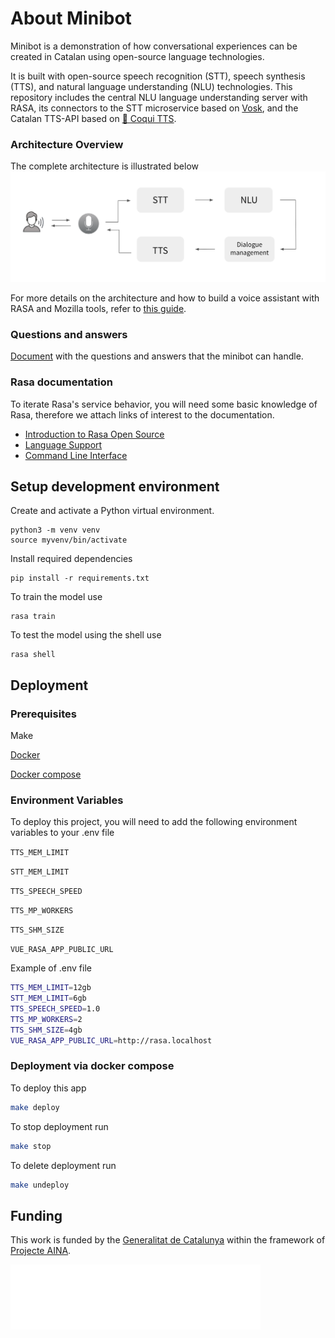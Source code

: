 # About Minibot

Minibot is a demonstration of how conversational experiences can be created in Catalan using open-source language technologies.

It is built with open-source speech recognition (STT), speech synthesis (TTS), and natural language understanding (NLU) technologies. This repository includes the central NLU language understanding server with RASA, its connectors to the STT microservice based on [Vosk](https://github.com/alphacep/vosk-server), and the Catalan TTS-API based on [🐸 Coqui TTS](https://github.com/projecte-aina/tts-api).

### Architecture Overview

The complete architecture is illustrated below
![Architecture Overview Image](readme-assets/architecture-overview.png "Architecture Overview")

For more details on the architecture and how to build a voice assistant with RASA and Mozilla tools, refer to [this guide](https://medium.com/rasa-blog/how-to-build-a-voice-assistant-with-open-source-rasa-and-mozilla-tools-c05c4ec698c6).

### Questions and answers
[Document](https://docs.google.com/document/d/1ZOC0wRiWv2Ogmc3kf7xQtD-HhZrFjaF00zKGes5ct90/edit?usp=sharing) with the questions and answers that the minibot can handle.


### Rasa documentation
To iterate Rasa's service behavior, you will need some basic knowledge of Rasa, therefore we attach links of interest to the documentation.
* [Introduction to Rasa Open Source](https://rasa.com/docs/rasa/)
* [Language Support](https://rasa.com/docs/rasa/language-support/)
* [Command Line Interface](https://rasa.com/docs/rasa/command-line-interface)


## Setup development environment

Create and activate a Python virtual environment.
```
python3 -m venv venv
source myvenv/bin/activate
```

Install required dependencies
```
pip install -r requirements.txt
```

To train the model use
```
rasa train
```

To test the model using the shell use
```
rasa shell
```

## Deployment

### Prerequisites

Make

[Docker](https://docs.docker.com/engine/install/ubuntu/)

[Docker compose](https://docs.docker.com/compose/install/)

### Environment Variables

To deploy this project, you will need to add the following environment variables to your .env file

`TTS_MEM_LIMIT`

`STT_MEM_LIMIT`

`TTS_SPEECH_SPEED`

`TTS_MP_WORKERS`

`TTS_SHM_SIZE`

`VUE_RASA_APP_PUBLIC_URL`

Example of .env file
```bash
TTS_MEM_LIMIT=12gb
STT_MEM_LIMIT=6gb
TTS_SPEECH_SPEED=1.0
TTS_MP_WORKERS=2
TTS_SHM_SIZE=4gb
VUE_RASA_APP_PUBLIC_URL=http://rasa.localhost
```


### Deployment via docker compose

To deploy this app

```bash
make deploy
```

To stop deployment run
```bash
make stop
```
To delete deployment run
```bash
make undeploy
```

## Funding


This work is funded by the [Generalitat de
Catalunya](https://politiquesdigitals.gencat.cat/ca/inici/index.html#googtrans(ca|en))
within the framework of [Projecte AINA](https://politiquesdigitals.gencat.cat/ca/economia/catalonia-ai/aina).


<img alt="Gencat logo" src="readme-assets/gencat.png" width="400">




